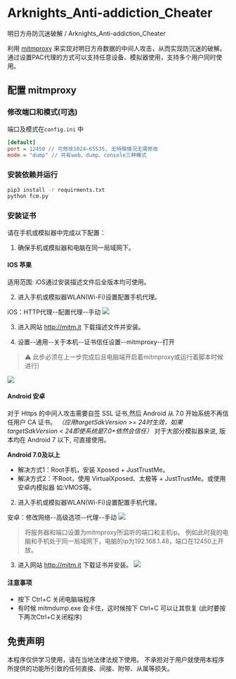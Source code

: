 # Arknights_Anti-addiction_Cheater 

明日方舟防沉迷破解 / Arknights_Anti-addiction_Cheater  

利用 [mitmproxy](https://www.mitmproxy.org/) 来实现对明日方舟数据的中间人攻击，从而实现防沉迷的破解。
通过设置PAC代理的方式可以支持任意设备、模拟器使用，支持多个用户同时使用。


## 配置 mitmproxy

### 修改端口和模式(可选)

端口及模式在`config.ini` 中
```ini
[default]
port = 12450 // 可修改1024~65535, 无特殊情况无需修改
mode = "dump" // 共有web、dump、console三种模式
```

### 安装依赖并运行
```bash
pip3 install -r requirments.txt
python fcm.py
```

### 安装证书
请在手机或模拟器中完成以下配置：
1. 确保手机或模拟器和电脑在同一局域网下。

#### IOS 苹果
适用范围: iOS通过安装描述文件后全版本均可使用。

2. 进入手机或模拟器WLAN(Wi-Fi)设置配置手机代理。

iOS：HTTP代理--配置代理--手动
![](https://i0.hdslb.com/bfs/article/ec7e3ed3fb3b1bb3df5cf24a33922cd39e6c04a7.jpg)

3. 进入网站 http://mitm.it 下载描述文件并安装。
   
4. 设置--通用--关于本机--证书信任设置--mitmproxy--打开
> :warning: 此步必须在上一步完成后且电脑端开启着mitmproxy或运行着脚本时候进行)

![](https://i0.hdslb.com/bfs/article/e478d1bc37a358899d670a6bb2f9744dcff51abe.jpg)

#### Android 安卓

对于 Https 的中间人攻击需要自签 SSL 证书,然后 Android 从 7.0 开始系统不再信任用户 CA 证书。
*（应用targetSdkVersion >= 24时生效，如果targetSdkVersion < 24即使系统是7.0+依然会信任）*
对于大部分模拟器来说, 版本均在 Android 7 以下, 可直接使用。

**Android 7.0及以上**

- 解决方式1：Root手机，安装 Xposed + JustTrustMe。
- 解决方式2：不Root，使用 VirtualXposed、太极等 + JustTrustMe。或使用安卓内模拟器 如:VMOS等。



2. 进入手机或模拟器WLAN(Wi-Fi)设置配置手机代理。

安卓：修改网络--高级选项--代理--手动
![](https://i0.hdslb.com/bfs/article/318e9a0abec227de118d118144271d7611032704.jpg)
>将服务器和端口设置为mitmproxy所监听的端口和主机ip。
例如此时我的电脑和手机处于同一局域网下，电脑的ip为192.168.1.48，端口在12450上开放。

3. 进入网站 http://mitm.it 下载证书并安装。
![](https://i0.hdslb.com/bfs/article/3c6435bb30b234adfd323673e590dd8c10909bc0.jpg)


#### 注意事项
- 按下 Ctrl+C 关闭电脑端程序
- 有时候 mitmdump.exe 会卡住，这时候按下 Ctrl+C 可以让其恢复 (此时要按下两次Ctrl+C关闭程序)

## 免责声明
本程序仅供学习使用，请在当地法律法规下使用。
不承担对于用户就使用本程序所提供的功能所引致的任何直接、间接、附带、从属等损失。
